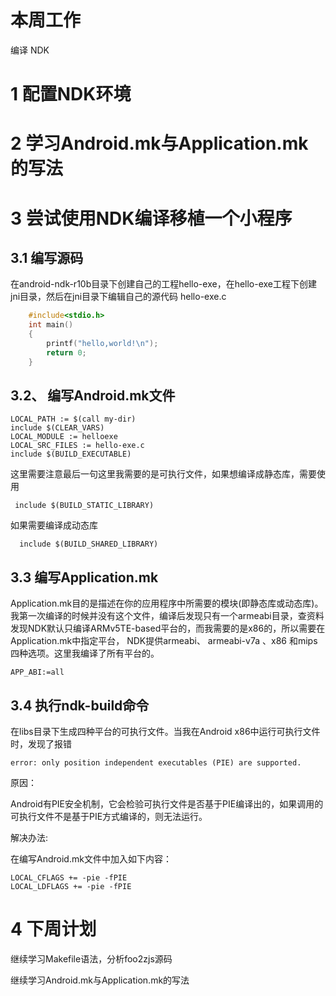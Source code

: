 # 本周工作

编译 NDK

# 1 配置NDK环境

# 2 学习Android.mk与Application.mk的写法

# 3 尝试使用NDK编译移植一个小程序

## 3.1 编写源码

在android-ndk-r10b目录下创建自己的工程hello-exe，在hello-exe工程下创建jni目录，然后在jni目录下编辑自己的源代码 hello-exe.c

```c
    #include<stdio.h>
    int main()
    {
        printf("hello,world!\n");
        return 0;
    }
```

## 3.2、 编写Android.mk文件

```
LOCAL_PATH := $(call my-dir)  
include $(CLEAR_VARS)  
LOCAL_MODULE := helloexe  
LOCAL_SRC_FILES := hello-exe.c  
include $(BUILD_EXECUTABLE)  
```

这里需要注意最后一句这里我需要的是可执行文件，如果想编译成静态库，需要使用
```
 include $(BUILD_STATIC_LIBRARY)
 ```
 
如果需要编译成动态库
```
  include $(BUILD_SHARED_LIBRARY)
```

## 3.3 编写Application.mk

Application.mk目的是描述在你的应用程序中所需要的模块(即静态库或动态库)。我第一次编译的时候并没有这个文件，编译后发现只有一个armeabi目录，查资料发现NDK默认只编译ARMv5TE-based平台的，而我需要的是x86的，所以需要在Application.mk中指定平台， NDK提供armeabi、 armeabi-v7a 、x86 和mips四种选项。这里我编译了所有平台的。
```
APP_ABI:=all
```

## 3.4 执行ndk-build命令

在libs目录下生成四种平台的可执行文件。当我在Android x86中运行可执行文件时，发现了报错
```
error: only position independent executables (PIE) are supported.
```

原因： 

Android有PIE安全机制，它会检验可执行文件是否基于PIE编译出的，如果调用的可执行文件不是基于PIE方式编译的，则无法运行。 

解决办法: 

在编写Android.mk文件中加入如下内容：
```
LOCAL_CFLAGS += -pie -fPIE
LOCAL_LDFLAGS += -pie -fPIE
```

# 4 下周计划

继续学习Makefile语法，分析foo2zjs源码 

继续学习Android.mk与Application.mk的写法